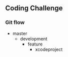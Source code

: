 
## Coding Challenge

### Git flow

- master
  - development
    - feature
      - xcodeproject
      
